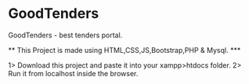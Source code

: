 # GoodTenders

GoodTenders - best tenders portal.

** This Project is made using HTML,CSS,JS,Bootstrap,PHP & Mysql. ***

1> Download this project and paste it into your xampp>htdocs folder.
2> Run it from localhost inside the browser.





